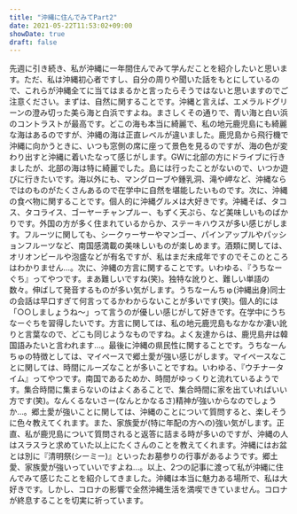 ```yaml
---
title: "沖縄に住んでみてPart2"
date: 2021-05-22T11:53:02+09:00
showDate: true
draft: false
---
```

先週に引き続き、私が沖縄に一年間住んでみて学んだことを紹介したいと思います。ただ、私は沖縄初心者ですし、自分の周りや聞いた話をもとにしているので、これらが沖縄全てに当てはまるかと言ったらそうではないと思いますのでご注意ください。まずは、自然に関することです。沖縄と言えば、エメラルドグリーンの澄み切った美ら海と白浜ですよね。まさしくその通りで、青い海と白い浜のコントラストが最高です。どこの海も本当に綺麗で、私の地元鹿児島にも綺麗な海はあるのですが、沖縄の海は正直レベルが違いました。鹿児島から飛行機で沖縄に向かうときに、いつも窓側の席に座って景色を見るのですが、海の色が変わり出すと沖縄に着いたなって感じがします。GWに北部の方にドライブに行きましたが、北部の海は特に綺麗でした。島には行ったことがないので、いつか遊びに行きたいです。海以外にも、マングローブや鍾乳洞、滝や岬など、沖縄ならではのものがたくさんあるので在学中に自然を堪能したいものです。次に、沖縄の食べ物に関することです。個人的に沖縄グルメは大好きです。沖縄そば、タコス、タコライス、ゴーヤーチャンプルー、もずく天ぷら、など美味しいものばかりです。外国の方が多く住まれているからか、ステーキハウスが多い感じがします。フルーツに関しても、シークヮーサーやマンゴー、パインアップルやパッションフルーツなど、南国感満載の美味しいものが楽しめます。酒類に関しては、オリオンビールや泡盛などが有名ですが、私はまだ未成年ですのでそこのところはわかりません…。次に、沖縄の方言に関することです。いわゆる、『うちなーぐち』ってやつです。まあ難しいですね(笑)。独特な訛りと、難しい単語の数々。伸ばして発音するものが多い気がします。うちなーんちゅ(沖縄出身)同士の会話は早口すぎて何言ってるかわからないことが多いです(笑)。個人的には「○○しましょうね〜」って言うのが優しい感じがして好きです。在学中にうちなーぐちを習得したいです。方言に関しては、私の地元鹿児島もなかなか凄い訛りと言葉なので、どこも同じようなものですね。よく友達からは、鹿児島弁は韓国語みたいと言われます…。最後に沖縄の県民性に関することです。うちなーんちゅの特徴としては、マイペースで郷土愛が強い感じがします。マイペースなことに関しては、時間にルーズなことが多いことですね。いわゆる、『ウチナータイム』ってやつです。南国であるためか、時間がゆっくりと流れているようです。集合時間に集まらないのはよくあることで、集合時間に家を出ていればいい方です(笑)。なんくるないさー(なんとかなるさ)精神が強いからなのでしょうか…。郷土愛が強いことに関しては、沖縄のことについて質問すると、楽しそうに色々教えてくれます。また、家族愛が(特に年配の方への)強い気がします。正直、私が鹿児島について質問されると返答に詰まる時が多いのですが、沖縄の人はスラスラと求めていた以上にたくさんのことを教えてくれます。沖縄にはお盆とは別に『清明祭(シーミー)』といったお墓参りの行事があるようです。郷土愛、家族愛が強いっていいですよね…。以上、2つの記事に渡って私が沖縄に住んでみて感じたことを紹介してきました。沖縄は本当に魅力ある場所で、私は大好きです。しかし、コロナの影響で全然沖縄生活を満喫できていません。コロナが終息することを切実に祈っています。